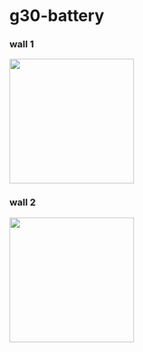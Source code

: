 # g30-battery
### wall 1
<img src="https://github.com/trueToastedCode/g30-battery/assets/44642574/14e789e6-01cf-4235-82b2-8a51e6500d8f" width=220>

### wall 2
<img src="https://github.com/trueToastedCode/g30-battery/assets/44642574/55ee1e97-c1be-4e45-b828-69bfd7931b08" width=220>
